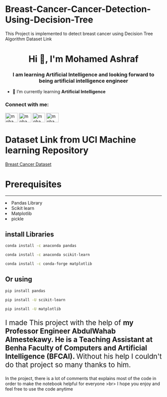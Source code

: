 # Breast-Cancer-Cancer-Detection-Using-Decision-Tree
This Project is implemented to detect breast cancer using Decision Tree Algorithm
Dataset Link 
<h1 align="center">Hi 👋, I'm Mohamed Ashraf</h1>
<h3 align="center">I am learning Artificial Intelligence and looking forward to being artificial intelligence engineer</h3>

- 🌱 I’m currently learning **Artificial Intelligence**

<h3 align="left">Connect with me:</h3>
<p align="left">
<a href="https://linkedin.com/in/mohammed shaban" target="blank"><img align="center" src="https://raw.githubusercontent.com/rahuldkjain/github-profile-readme-generator/master/src/images/icons/Social/linked-in-alt.svg" alt="mohammed shaban" height="30" width="40" /></a>
<a href="https://kaggle.com/mohamed_ashraf27" target="blank"><img align="center" src="https://raw.githubusercontent.com/rahuldkjain/github-profile-readme-generator/master/src/images/icons/Social/kaggle.svg" alt="mohamed_ashraf27" height="30" width="40" /></a>
<a href="https://fb.com/mohamed ashraf" target="blank"><img align="center" src="https://raw.githubusercontent.com/rahuldkjain/github-profile-readme-generator/master/src/images/icons/Social/facebook.svg" alt="mohamed ashraf" height="30" width="40" /></a>
<a href="https://www.hackerrank.com/mohammedshaban91" target="blank"><img align="center" src="https://raw.githubusercontent.com/rahuldkjain/github-profile-readme-generator/master/src/images/icons/Social/hackerrank.svg" alt="mohammedshaban91" height="30" width="40" /></a>
</p>

<h1> Dataset Link from UCI Machine learning Repository</h1>
<a href="https://archive.ics.uci.edu/ml/datasets/breast+cancer+wisconsin+(original)" target="_blank">Breast Cancer Dataset</a>

<h1> Prerequisites</h1> <hr>
<ui>
  <li> Pandas Library </li>
  <li> Scikit learn </li>
  <li> Matplotlib </li>
  <li> pickle </li>
</ui>
<h2> install Libraries</h2>

```bash
conda install -c anaconda pandas
```

```bash
conda install -c anaconda scikit-learn
```

```bash
conda install -c conda-forge matplotlib
```

## Or using 

```bash
pip install pandas
```
```bash
pip install -U scikit-learn
```
```bash
pip install -U matplotlib
```
<p style="font-size:160%;"> I made This project with the help of <b> my Professor Engineer AbdulWahab Almestekawy. He is a Teaching Assistant at Benha Faculty of Computers and Artificial Intelligence (BFCAI). </b> Without his help I couldn't do that project so many thanks to him. <br> </p>
 <p style="fonts-size:15px">In the project, there is a lot of comments that explains most of the code in order to make the notebook helpful for everyone >br>
  I hope you enjoy and feel free to use the code anytime </p>
